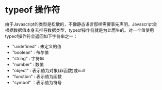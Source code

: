 # typeof 操作符

由于Javascript的类型是松散的，不像静态语言那样需要事先声明，Javascript会根据数据值本身去推导数据类型，typeof操作符就是为此而生的。对一个值使用typeof操作符会返回如下字符串之一：

* "undefined" : 未定义的值
* "boolean" : 布尔值
* "string" : 字符串 
* "number" : 数值
* "object" : 表示值为对象(非函数)或null
* "function" : 表示值为函数
* "symbol" ：表示值为符号

